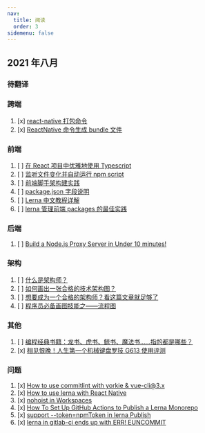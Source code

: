 ```yaml
---
nav:
  title: 阅读
  order: 3
sidemenu: false
---
```


## 2021 年八月

### 待翻译

### 跨端

1. [x] [react-native 打包命令](https://www.jianshu.com/p/76b41831f1e1)
2. [x] [ReactNative 命令生成 bundle 文件](https://www.jianshu.com/p/76b41831f1e1)

### 前端

1. [ ] [在 React 项目中优雅地使用 Typescript](https://segmentfault.com/a/1190000020536678)
2. [ ] [监听文件变化并自动运行 npm script](https://www.kancloud.cn/sllyli/npm-script/1243460)
3. [ ] [前端脚手架构建实践](https://zhuanlan.zhihu.com/p/101680922)
4. [ ] [package.json 字段说明](https://www.cnblogs.com/mengfangui/p/11174583.html)
5. [ ] [Lerna 中文教程详解](https://segmentfault.com/a/1190000019350611)
6. [ ] [lerna 管理前端 packages 的最佳实践](http://www.sosout.com/2018/07/21/lerna-repo.html)

### 后端

1. [ ] [Build a Node.js Proxy Server in Under 10 minutes!](https://www.twilio.com/blog/node-js-proxy-server)

### 架构

1. [ ] [什么是架构师？](https://zhuanlan.zhihu.com/p/38780884)
2. [ ] [如何画出一张合格的技术架构图？](https://www.jiqizhixin.com/articles/2019-04-11-22)
3. [ ] [想要成为一个合格的架构师？看这篇文章就足够了](https://cloud.tencent.com/developer/news/289881)
4. [ ] [程序员必备画图技能之——流程图](https://www.cnblogs.com/54chensongxia/p/12091304.html)

### 其他

1. [ ] [编程经典书籍：龙书、虎书、鲸书、魔法书……指的都是哪些？](https://cloud.tencent.com/developer/news/213107)
2. [x] [相见恨晚！人生第一个机械键盘罗技 G613 使用评测](https://post.smzdm.com/p/779760/)

### 问题

1. [x] [How to use commitlint with yorkie & vue-cli@3.x](https://dev.to/martinkr/how-to-use-commitlint-with-yorkie-vue-cli-3-x-4617)
2. [x] [How to use lerna with React Native](https://dushyant37.medium.com/how-to-use-lerna-with-react-native-1eaa79b5d8ec)
3. [x] [nohoist in Workspaces](https://classic.yarnpkg.com/blog/2018/02/15/nohoist/)
4. [x] [How To Set Up GitHub Actions to Publish a Lerna Monorepo](https://stackoverflow.com/questions/57597367/how-to-set-up-github-actions-to-publish-a-lerna-monorepo)
5. [x] [support --token=npmToken in lerna Publish](https://github.com/lerna/lerna/issues/2404)
6. [x] [lerna in gitlab-ci ends up with ERR! EUNCOMMIT](https://github.com/lerna/lerna/issues/1901)
